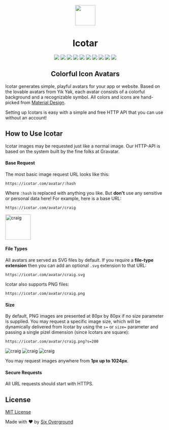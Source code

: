<p align="center"><img width="64" src="https://icotar.com/avatar/icotar"></p>
<h1 align="center">Icotar</h1>

<p align="center">
    <img src="https://icotar.com/avatar/ba8s2zi2564zywrz.png?s=40">
    <img src="https://icotar.com/avatar/jmuha06nxn93tiyu.png?s=40">
    <img src="https://icotar.com/avatar/52occ56yj5nyxg8s.png?s=40">
    <img src="https://icotar.com/avatar/3rvoz9t3v1m15r6a.png?s=40">
    <img src="https://icotar.com/avatar/9f85j5ah3mlwiq0c.png?s=40">
    <img src="https://icotar.com/avatar/hndtrxlnd1c47zl6.png?s=40">
    <img src="https://icotar.com/avatar/pfqrcjfiojbsalf4.png?s=40">
    <img src="https://icotar.com/avatar/wcy3825im6a5oibn.png?s=40">
    <img src="https://icotar.com/avatar/uucs7oanalvd4lpb.png?s=40">
    <img src="https://icotar.com/avatar/q4pq5sbm13yy0yx9.png?s=40">
</p>

<h2 align="center"> Colorful Icon Avatars</h2>

Icotar generates simple, playful avatars for your app or website. Based on the lovable avatars from Yik Yak, each avatar consists of a colorful background and a recognizable symbol. All colors and icons are hand-picked from [Material Design](https://material.io/).

Setting up Icotars is easy with a simple and free HTTP API that you can use without an account!

## How to Use Icotar
Icotar images may be requested just like a normal image. Our HTTP-API is based on the system built by the fine folks at Gravatar.

#### Base Request
The most basic image request URL looks like this:
```
https://icotar.com/avatar/:hash
```
Where `:hash` is replaced with anything you like. But **don't** use any sensitive or personal data here! For example, here is a base URL:
```
https://icotar.com/avatar/craig
```
<img src="https://icotar.com/avatar/craig" width="80" height="80" alt="craig" title="craig">

#### File Types
All avatars are served as SVG files by default. If you require a **file-type extension** then you can add an optional `.svg` extension to that URL:
```
https://icotar.com/avatar/craig.svg
```
Icotar also supports PNG files:
```
https://icotar.com/avatar/craig.png
```

#### Size
By default, PNG images are presented at 80px by 80px if no size parameter is supplied. You may request a specific image size, which will be dynamically delivered from Icotar by using the `s=` or `size=` parameter and passing a single pizel dimension (since Icotars are square):
```
https://icotar.com/avatar/craig.png?s=200
```
![craig](https://icotar.com/avatar/craig.png?s=20 "craig")
![craig](https://icotar.com/avatar/craig.png?s=80 "craig")
![craig](https://icotar.com/avatar/craig.png?s=150 "craig")

You may request images anywhere from **1px up to 1024px**.

#### Secure Requests
All URL requests should start with HTTPS.

## License

[MIT License](https://opensource.org/licenses/MIT)

Made with ❤️ by [Six Overground](http://sixoverground.com)